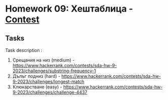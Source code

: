 # Homework 09: Хештаблица - [Contest](https://www.hackerrank.com/contests/sda-hw-9-2023/challenges)
## Tasks 

 Task description :  
1. Срещания на низ (medium) - https://www.hackerrank.com/contests/sda-hw-9-2023/challenges/substring-frequency-1
2. Дълъг подниз (hard) - https://www.hackerrank.com/contests/sda-hw-9-2023/challenges/longest-match
3. Клюкарстване (easy) - https://www.hackerrank.com/contests/sda-hw-9-2023/challenges/challenge-4437

